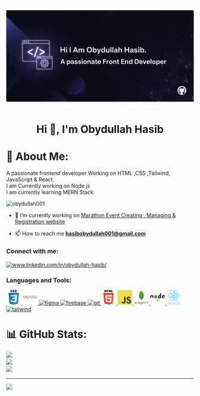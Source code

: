 ![Header](https://github.com/Obydullah001/Obydullah001/blob/9fb75b44a1f62fb77e567869d05a2a30cccebba4/Obydullah%20Hasib%20Banner%20Github%20png.png)


<h1 align="center">Hi 👋, I'm Obydullah Hasib</h1>

# 💫 About Me:
A passionate frontend developer Working on HTML ,CSS ,Tailwind, JavaScript & React. <br>I am Currently working on Node.js<br>I am currently learning MERN Stack<br>

<p align="left"> <img src="https://komarev.com/ghpvc/?username=obydullah001&label=Profile%20views&color=0e75b6&style=flat" alt="obydullah001" /> </p>

- 🔭 I’m currently working on [Marathon Event Creating , Managing & Registration website](https://marathon-spinner-auth.web.app/)

- 📫 How to reach me **hasibobydullah001@gmail.com**

<h3 align="left">Connect with me:</h3>
<p align="left">
<a href="https://www.linkedin.com/in/obydullah-hasib/" target="blank"><img align="center" src="https://raw.githubusercontent.com/rahuldkjain/github-profile-readme-generator/master/src/images/icons/Social/linked-in-alt.svg" alt="www.linkedin.com/in/obydullah-hasib/" height="30" width="40" /></a>
</p>

<h3 align="left">Languages and Tools:</h3>
<p align="left"> <a href="https://www.w3schools.com/css/" target="_blank" rel="noreferrer"> <img src="https://raw.githubusercontent.com/devicons/devicon/master/icons/css3/css3-original-wordmark.svg" alt="css3" width="40" height="40"/> </a> <a href="https://expressjs.com" target="_blank" rel="noreferrer"> <img src="https://raw.githubusercontent.com/devicons/devicon/master/icons/express/express-original-wordmark.svg" alt="express" width="40" height="40"/> </a> <a href="https://www.figma.com/" target="_blank" rel="noreferrer"> <img src="https://www.vectorlogo.zone/logos/figma/figma-icon.svg" alt="figma" width="40" height="40"/> </a> <a href="https://firebase.google.com/" target="_blank" rel="noreferrer"> <img src="https://www.vectorlogo.zone/logos/firebase/firebase-icon.svg" alt="firebase" width="40" height="40"/> </a> <a href="https://git-scm.com/" target="_blank" rel="noreferrer"> <img src="https://www.vectorlogo.zone/logos/git-scm/git-scm-icon.svg" alt="git" width="40" height="40"/> </a> <a href="https://www.w3.org/html/" target="_blank" rel="noreferrer"> <img src="https://raw.githubusercontent.com/devicons/devicon/master/icons/html5/html5-original-wordmark.svg" alt="html5" width="40" height="40"/> </a> <a href="https://developer.mozilla.org/en-US/docs/Web/JavaScript" target="_blank" rel="noreferrer"> <img src="https://raw.githubusercontent.com/devicons/devicon/master/icons/javascript/javascript-original.svg" alt="javascript" width="40" height="40"/> </a> <a href="https://www.mongodb.com/" target="_blank" rel="noreferrer"> <img src="https://raw.githubusercontent.com/devicons/devicon/master/icons/mongodb/mongodb-original-wordmark.svg" alt="mongodb" width="40" height="40"/> </a> <a href="https://nodejs.org" target="_blank" rel="noreferrer"> <img src="https://raw.githubusercontent.com/devicons/devicon/master/icons/nodejs/nodejs-original-wordmark.svg" alt="nodejs" width="40" height="40"/> </a> <a href="https://reactjs.org/" target="_blank" rel="noreferrer"> <img src="https://raw.githubusercontent.com/devicons/devicon/master/icons/react/react-original-wordmark.svg" alt="react" width="40" height="40"/> </a> <a href="https://tailwindcss.com/" target="_blank" rel="noreferrer"> <img src="https://www.vectorlogo.zone/logos/tailwindcss/tailwindcss-icon.svg" alt="tailwind" width="40" height="40"/> </a> </p>

# 📊 GitHub Stats:
![](https://github-readme-stats.vercel.app/api?username=Obydullah001&theme=dark&hide_border=false&include_all_commits=false&count_private=false)<br/>
![](https://nirzak-streak-stats.vercel.app/?user=Obydullah001&theme=dark&hide_border=false)<br/>
![](https://github-readme-stats.vercel.app/api/top-langs/?username=Obydullah001&theme=dark&hide_border=false&include_all_commits=false&count_private=false&layout=compact)

---
[![](https://visitcount.itsvg.in/api?id=Obydullah001&icon=0&color=0)](https://visitcount.itsvg.in)









